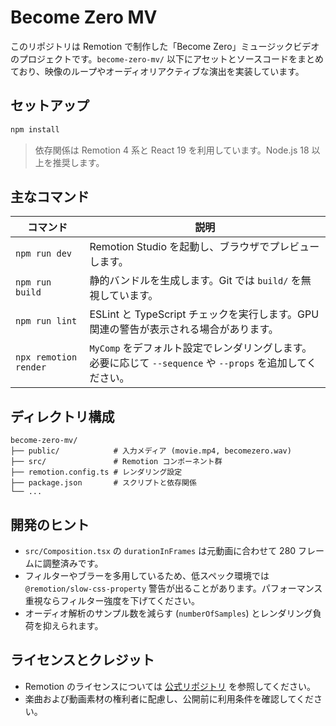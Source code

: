 # Become Zero MV

このリポジトリは Remotion で制作した「Become Zero」ミュージックビデオのプロジェクトです。`become-zero-mv/` 以下にアセットとソースコードをまとめており、映像のループやオーディオリアクティブな演出を実装しています。

## セットアップ

```bash
npm install
```

> 依存関係は Remotion 4 系と React 19 を利用しています。Node.js 18 以上を推奨します。

## 主なコマンド

| コマンド | 説明 |
| --- | --- |
| `npm run dev` | Remotion Studio を起動し、ブラウザでプレビューします。 |
| `npm run build` | 静的バンドルを生成します。Git では `build/` を無視しています。 |
| `npm run lint` | ESLint と TypeScript チェックを実行します。GPU 関連の警告が表示される場合があります。 |
| `npx remotion render` | `MyComp` をデフォルト設定でレンダリングします。必要に応じて `--sequence` や `--props` を追加してください。 |

## ディレクトリ構成

```
become-zero-mv/
├── public/            # 入力メディア (movie.mp4, becomezero.wav)
├── src/               # Remotion コンポーネント群
├── remotion.config.ts # レンダリング設定
├── package.json       # スクリプトと依存関係
└── ...
```

## 開発のヒント

- `src/Composition.tsx` の `durationInFrames` は元動画に合わせて 280 フレームに調整済みです。
- フィルターやブラーを多用しているため、低スペック環境では `@remotion/slow-css-property` 警告が出ることがあります。パフォーマンス重視ならフィルター強度を下げてください。
- オーディオ解析のサンプル数を減らす (`numberOfSamples`) とレンダリング負荷を抑えられます。

## ライセンスとクレジット

- Remotion のライセンスについては [公式リポジトリ](https://github.com/remotion-dev/remotion/blob/main/LICENSE.md) を参照してください。
- 楽曲および動画素材の権利者に配慮し、公開前に利用条件を確認してください。

